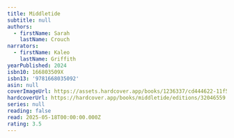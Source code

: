 ```yaml
---
title: Middletide
subtitle: null
authors:
  - firstName: Sarah
    lastName: Crouch
narrators:
  - firstName: Kaleo
    lastName: Griffith
yearPublished: 2024
isbn10: 166803509X
isbn13: '9781668035092'
asin: null
coverImageUrl: https://assets.hardcover.app/books/1236337/cd444622-11f5-4baa-9e6d-7d676b65d624.webp
hardcoverUrl: https://hardcover.app/books/middletide/editions/32046559
series: null
reading: false
read: 2025-05-18T00:00:00.000Z
rating: 3.5
---
```

